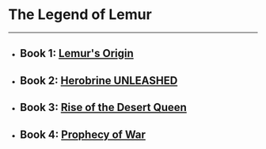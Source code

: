 # The Legend of Lemur
---
* ## Book 1: [Lemur's Origin](https://lemurkolachnik.github.io/Legend-of-Lemur/pages/book_1)
* ## Book 2: [Herobrine UNLEASHED](https://lemurkolachnik.github.io/Legend-of-Lemur/pages/book_2)
* ## Book 3: [Rise of the Desert Queen](https://lemurkolachnik.github.io/Legend-of-Lemur/pages/book_3)
* ## Book 4: [Prophecy of War](https://lemurkolachnik.github.io/Legend-of-Lemur/pages/book_4)
